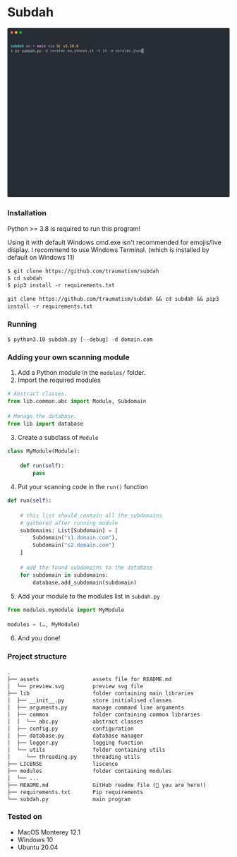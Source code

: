 # Subdah

![](assets/preview.svg)


### Installation

Python >= 3.8 is required to run this program!

Using it with default Windows cmd.exe isn't recommended for emojis/live display.
I recommend to use Windows Terminal. (which is installed by default on Windows 11)

```
$ git clone https://github.com/traumatism/subdah
$ cd subdah
$ pip3 install -r requirements.txt
```

`git clone https://github.com/traumatism/subdah && cd subdah && pip3 install -r requirements.txt`

### Running

```
$ python3.10 subdah.py [--debug] -d domain.com
```

### Adding your own scanning module

1. Add a Python module in the `modules/` folder.
2. Import the required modules
```python
# Abstract classes.
from lib.common.abc import Module, Subdomain

# Manage the database.
from lib import database
```
3. Create a subclass of `Module`
```python
class MyModule(Module):

    def run(self):
        pass
```
4. Put your scanning code in the `run()` function
```python
def run(self):

    # this list should contain all the subdomains
    # gathered after running module
    subdomains: List[Subdomain] = [
        Subdomain("s1.domain.com"), 
        Subdomain("s2.domain.com")
    ]

    # add the found subdomains to the database
    for subdomain in subdomains:
        database.add_subdomain(subdomain)
```
5. Add your module to the modules list in `subdah.py`
```python
from modules.mymodule import MyModule

modules = (…, MyModule)

```
6. And you done!

### Project structure

```
.
├── assets                 assets file for README.md
│  └── preview.svg         preview svg file
├── lib                    folder containing main libraries
│  ├── __init__.py         store initialised classes
│  ├── arguments.py        manage command line arguments
│  ├── common              folder containing common libraries
│  │  └── abc.py           abstract classes
│  ├── config.py           configuration
│  ├── database.py         database manager
│  ├── logger.py           logging function
│  └── utils               folder containing utils
│     └── threading.py     threading utils
├── LICENSE                liscence
├── modules                folder containing modules
│  └── ...
├── README.md              GitHub readme file (📍 you are here!)
├── requirements.txt       Pip requirements
└── subdah.py              main program
```

### Tested on

- MacOS Monterey 12.1
- Windows 10
- Ubuntu 20.04
